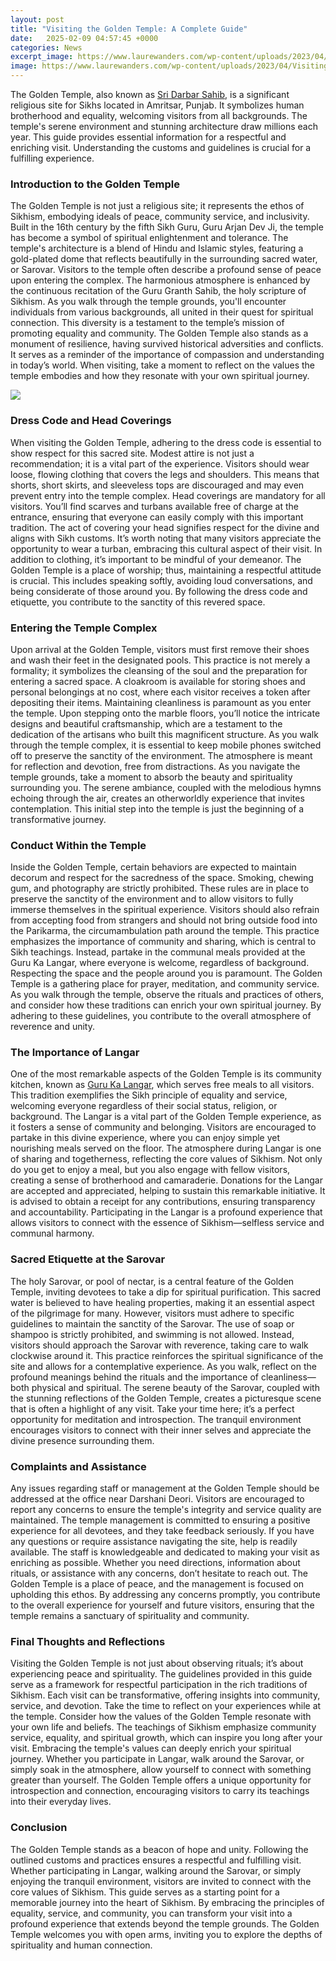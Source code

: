 ```yaml
---
layout: post
title: "Visiting the Golden Temple: A Complete Guide"
date:   2025-02-09 04:57:45 +0000
categories: News
excerpt_image: https://www.laurewanders.com/wp-content/uploads/2023/04/Visiting-Golden-Temple-00007.jpg
image: https://www.laurewanders.com/wp-content/uploads/2023/04/Visiting-Golden-Temple-00007.jpg
---
```


The Golden Temple, also known as [Sri Darbar Sahib](https://fr.edu.vn/en/Golden_Temple), is a significant religious site for Sikhs located in Amritsar, Punjab. It symbolizes human brotherhood and equality, welcoming visitors from all backgrounds. The temple's serene environment and stunning architecture draw millions each year. This guide provides essential information for a respectful and enriching visit. Understanding the customs and guidelines is crucial for a fulfilling experience.
### Introduction to the Golden Temple
The Golden Temple is not just a religious site; it represents the ethos of Sikhism, embodying ideals of peace, community service, and inclusivity. Built in the 16th century by the fifth Sikh Guru, Guru Arjan Dev Ji, the temple has become a symbol of spiritual enlightenment and tolerance. The temple's architecture is a blend of Hindu and Islamic styles, featuring a gold-plated dome that reflects beautifully in the surrounding sacred water, or Sarovar. 
Visitors to the temple often describe a profound sense of peace upon entering the complex. The harmonious atmosphere is enhanced by the continuous recitation of the Guru Granth Sahib, the holy scripture of Sikhism. As you walk through the temple grounds, you'll encounter individuals from various backgrounds, all united in their quest for spiritual connection. This diversity is a testament to the temple’s mission of promoting equality and community.
The Golden Temple also stands as a monument of resilience, having survived historical adversities and conflicts. It serves as a reminder of the importance of compassion and understanding in today’s world. When visiting, take a moment to reflect on the values the temple embodies and how they resonate with your own spiritual journey.

![](https://www.laurewanders.com/wp-content/uploads/2023/04/Visiting-Golden-Temple-00007.jpg)
### Dress Code and Head Coverings
When visiting the Golden Temple, adhering to the dress code is essential to show respect for this sacred site. Modest attire is not just a recommendation; it is a vital part of the experience. Visitors should wear loose, flowing clothing that covers the legs and shoulders. This means that shorts, short skirts, and sleeveless tops are discouraged and may even prevent entry into the temple complex.
Head coverings are mandatory for all visitors. You’ll find scarves and turbans available free of charge at the entrance, ensuring that everyone can easily comply with this important tradition. The act of covering your head signifies respect for the divine and aligns with Sikh customs. It’s worth noting that many visitors appreciate the opportunity to wear a turban, embracing this cultural aspect of their visit.
In addition to clothing, it’s important to be mindful of your demeanor. The Golden Temple is a place of worship; thus, maintaining a respectful attitude is crucial. This includes speaking softly, avoiding loud conversations, and being considerate of those around you. By following the dress code and etiquette, you contribute to the sanctity of this revered space.
### Entering the Temple Complex
Upon arrival at the Golden Temple, visitors must first remove their shoes and wash their feet in the designated pools. This practice is not merely a formality; it symbolizes the cleansing of the soul and the preparation for entering a sacred space. A cloakroom is available for storing shoes and personal belongings at no cost, where each visitor receives a token after depositing their items. 
Maintaining cleanliness is paramount as you enter the temple. Upon stepping onto the marble floors, you’ll notice the intricate designs and beautiful craftsmanship, which are a testament to the dedication of the artisans who built this magnificent structure. As you walk through the temple complex, it is essential to keep mobile phones switched off to preserve the sanctity of the environment. The atmosphere is meant for reflection and devotion, free from distractions.
As you navigate the temple grounds, take a moment to absorb the beauty and spirituality surrounding you. The serene ambiance, coupled with the melodious hymns echoing through the air, creates an otherworldly experience that invites contemplation. This initial step into the temple is just the beginning of a transformative journey.
### Conduct Within the Temple
Inside the Golden Temple, certain behaviors are expected to maintain decorum and respect for the sacredness of the space. Smoking, chewing gum, and photography are strictly prohibited. These rules are in place to preserve the sanctity of the environment and to allow visitors to fully immerse themselves in the spiritual experience.
Visitors should also refrain from accepting food from strangers and should not bring outside food into the Parikarma, the circumambulation path around the temple. This practice emphasizes the importance of community and sharing, which is central to Sikh teachings. Instead, partake in the communal meals provided at the Guru Ka Langar, where everyone is welcome, regardless of background.
Respecting the space and the people around you is paramount. The Golden Temple is a gathering place for prayer, meditation, and community service. As you walk through the temple, observe the rituals and practices of others, and consider how these traditions can enrich your own spiritual journey. By adhering to these guidelines, you contribute to the overall atmosphere of reverence and unity.
### The Importance of Langar
One of the most remarkable aspects of the Golden Temple is its community kitchen, known as [Guru Ka Langar](https://fr.edu.vn/en/Langar), which serves free meals to all visitors. This tradition exemplifies the Sikh principle of equality and service, welcoming everyone regardless of their social status, religion, or background. The Langar is a vital part of the Golden Temple experience, as it fosters a sense of community and belonging.
Visitors are encouraged to partake in this divine experience, where you can enjoy simple yet nourishing meals served on the floor. The atmosphere during Langar is one of sharing and togetherness, reflecting the core values of Sikhism. Not only do you get to enjoy a meal, but you also engage with fellow visitors, creating a sense of brotherhood and camaraderie.
Donations for the Langar are accepted and appreciated, helping to sustain this remarkable initiative. It is advised to obtain a receipt for any contributions, ensuring transparency and accountability. Participating in the Langar is a profound experience that allows visitors to connect with the essence of Sikhism—selfless service and communal harmony.
### Sacred Etiquette at the Sarovar
The holy Sarovar, or pool of nectar, is a central feature of the Golden Temple, inviting devotees to take a dip for spiritual purification. This sacred water is believed to have healing properties, making it an essential aspect of the pilgrimage for many. However, visitors must adhere to specific guidelines to maintain the sanctity of the Sarovar.
The use of soap or shampoo is strictly prohibited, and swimming is not allowed. Instead, visitors should approach the Sarovar with reverence, taking care to walk clockwise around it. This practice reinforces the spiritual significance of the site and allows for a contemplative experience. As you walk, reflect on the profound meanings behind the rituals and the importance of cleanliness—both physical and spiritual.
The serene beauty of the Sarovar, coupled with the stunning reflections of the Golden Temple, creates a picturesque scene that is often a highlight of any visit. Take your time here; it’s a perfect opportunity for meditation and introspection. The tranquil environment encourages visitors to connect with their inner selves and appreciate the divine presence surrounding them.
### Complaints and Assistance
Any issues regarding staff or management at the Golden Temple should be addressed at the office near Darshani Deori. Visitors are encouraged to report any concerns to ensure the temple's integrity and service quality are maintained. The temple management is committed to ensuring a positive experience for all devotees, and they take feedback seriously.
If you have any questions or require assistance navigating the site, help is readily available. The staff is knowledgeable and dedicated to making your visit as enriching as possible. Whether you need directions, information about rituals, or assistance with any concerns, don’t hesitate to reach out.
The Golden Temple is a place of peace, and the management is focused on upholding this ethos. By addressing any concerns promptly, you contribute to the overall experience for yourself and future visitors, ensuring that the temple remains a sanctuary of spirituality and community.
### Final Thoughts and Reflections
Visiting the Golden Temple is not just about observing rituals; it’s about experiencing peace and spirituality. The guidelines provided in this guide serve as a framework for respectful participation in the rich traditions of Sikhism. Each visit can be transformative, offering insights into community, service, and devotion.
Take the time to reflect on your experiences while at the temple. Consider how the values of the Golden Temple resonate with your own life and beliefs. The teachings of Sikhism emphasize community service, equality, and spiritual growth, which can inspire you long after your visit.
Embracing the temple's values can deeply enrich your spiritual journey. Whether you participate in Langar, walk around the Sarovar, or simply soak in the atmosphere, allow yourself to connect with something greater than yourself. The Golden Temple offers a unique opportunity for introspection and connection, encouraging visitors to carry its teachings into their everyday lives.
### Conclusion
The Golden Temple stands as a beacon of hope and unity. Following the outlined customs and practices ensures a respectful and fulfilling visit. Whether participating in Langar, walking around the Sarovar, or simply enjoying the tranquil environment, visitors are invited to connect with the core values of Sikhism.
This guide serves as a starting point for a memorable journey into the heart of Sikhism. By embracing the principles of equality, service, and community, you can transform your visit into a profound experience that extends beyond the temple grounds. The Golden Temple welcomes you with open arms, inviting you to explore the depths of spirituality and human connection.